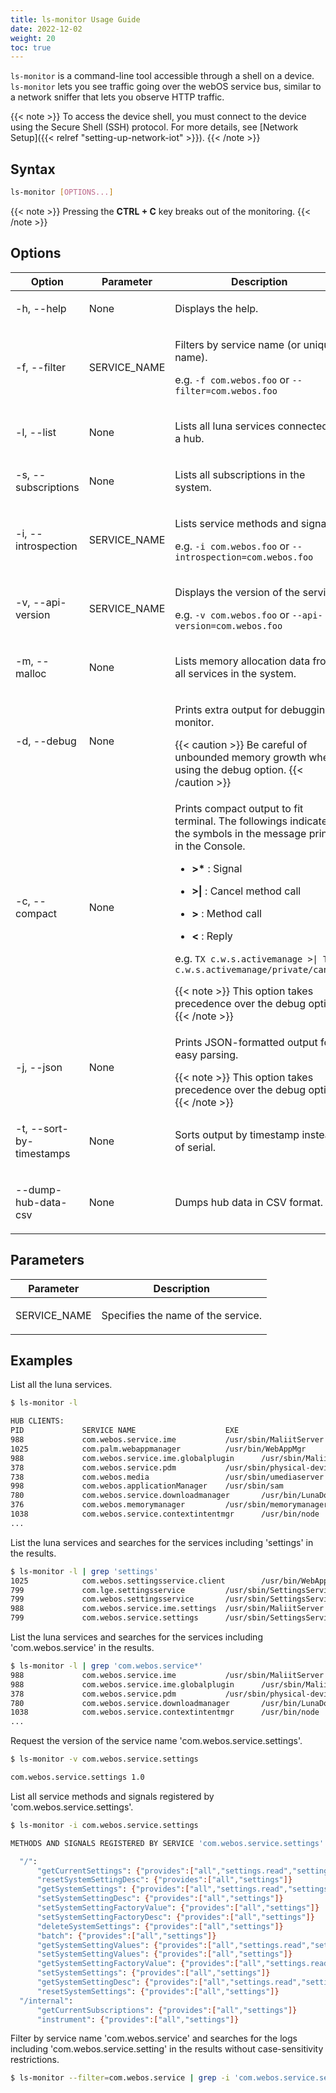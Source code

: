 ```yaml
---
title: ls-monitor Usage Guide
date: 2022-12-02
weight: 20
toc: true
---
```


`ls-monitor` is a command-line tool accessible through a shell on a device. `ls-monitor` lets you see traffic going over the webOS service bus, similar to a network sniffer that lets you observe HTTP traffic.

{{< note >}}
To access the device shell, you must connect to the device using the Secure Shell (SSH) protocol. For more details, see [Network Setup]({{< relref "setting-up-network-iot" >}}).
{{< /note >}}

## Syntax

``` bash
ls-monitor [OPTIONS...]
```

{{< note >}}
Pressing the **CTRL + C** key breaks out of the monitoring.
{{< /note >}}

## Options

<div class="table-container">
<table class="table is-bordered is-fullwidth">
<colgroup>
<col style="width: 25%" />
<col style="width: auto" />
<col style="width: auto" />
</colgroup>
<thead>
<tr class="header">
<th>Option</th>
<th>Parameter</th>
<th>Description</th>
</tr>
</thead>
<tbody>
<tr class="odd">
<td><p>-h, --help</p></td>
<td><p>None</p></td>
<td><p>Displays the help.</p></td>
</tr>
<tr class="even">
<td><p>-f, --filter</p></td>
<td><p>SERVICE_NAME</p></td>
<td><p>Filters by service name (or unique name).</p>
<p>e.g. <code>-f com.webos.foo</code> or <code>--filter=com.webos.foo</code></p></td>
</tr>
<tr class="odd">
<td><p>-l, --list</p></td>
<td><p>None</p></td>
<td><p>Lists all luna services connected to a hub.</p></td>
</tr>
<tr class="even">
<td><p>-s, --subscriptions</p></td>
<td><p>None</p></td>
<td><p>Lists all subscriptions in the system.</p></td>
</tr>
<tr class="odd">
<td><p>-i, --introspection</p></td>
<td><p>SERVICE_NAME</p></td>
<td><p>Lists service methods and signals.</p>
<p>e.g. <code>-i com.webos.foo</code> or <code>--introspection=com.webos.foo</code></p></td>
</tr>
<tr class="even">
<td><p>-v, --api-version</p></td>
<td><p>SERVICE_NAME</p></td>
<td><p>Displays the version of the service.</p>
<p>e.g. <code>-v com.webos.foo</code> or <code>--api-version=com.webos.foo</code></p></td>
</tr>
<tr class="odd">
<td><p>-m, --malloc</p></td>
<td><p>None</p></td>
<td><p>Lists memory allocation data from all services in the system.</p></td>
</tr>
<tr class="even">
<td><p>-d, --debug</p></td>
<td><p>None</p></td>
<td><p>Prints extra output for debugging monitor.</p>
{{< caution >}}
Be careful of unbounded memory growth when using the debug option.
{{< /caution >}}</td>
</tr>
<tr class="odd">
<td><p>-c, --compact</p></td>
<td><p>None</p></td>
<td><p>Prints compact output to fit terminal. The followings indicate the symbols in the message printed in the Console.</p>
<ul>
<li><p><strong>&gt;*</strong> : Signal</p></li>
<li><p><strong>&gt;|</strong> : Cancel method call</p></li>
<li><p><strong>&gt;</strong> : Method call</p></li>
<li><p><strong>&lt;</strong> : Reply</p></li>
</ul>
<p>e.g. <code>TX c.w.s.activemanage &gt;| TX c.w.s.activemanage/private/cancel</code></p>
{{< note >}}
This option takes precedence over the debug option.
{{< /note >}}</td>
</tr>
<tr class="even">
<td><p>-j, --json</p></td>
<td><p>None</p></td>
<td><p>Prints JSON-formatted output for easy parsing.</p>
{{< note >}}
This option takes precedence over the debug option.
{{< /note >}}</td>
</tr>
<tr class="odd">
<td><p>-t, --sort-by-timestamps</p></td>
<td><p>None</p></td>
<td><p>Sorts output by timestamp instead of serial.</p></td>
</tr>
<tr class="even">
<td><p>--dump-hub-data-csv</p></td>
<td><p>None</p></td>
<td><p>Dumps hub data in CSV format.</p></td>
</tr>
</tbody>
</table>
</div>

## Parameters

<div class="table-container">
<table class="table is-bordered is-fullwidth">
<colgroup>
<col style="width: auto" />
<col style="width: auto" />
</colgroup>
<thead>
<tr class="header">
<th>Parameter</th>
<th>Description</th>
</tr>
</thead>
<tbody>
<tr class="odd">
<td><p>SERVICE_NAME</p></td>
<td><p>Specifies the name of the service.</p></td>
</tr>
</tbody>
</table>
</div>

## Examples

List all the luna services.

``` bash
$ ls-monitor -l

HUB CLIENTS:
PID             SERVICE NAME                    EXE                                     TYPE                    UNIQUE NAME
988             com.webos.service.ime           /usr/sbin/MaliitServer                  static                  4bVcR4sI
1025            com.palm.webappmanager          /usr/bin/WebAppMgr                      static                  8uWCx2pk
988             com.webos.service.ime.globalplugin      /usr/sbin/MaliitServer                  static                  CLWsVoGP
378             com.webos.service.pdm           /usr/sbin/physical-device-manager       static                  EiUUeTcR
738             com.webos.media                 /usr/sbin/umediaserver                  static                  FTZBmz2f
998             com.webos.applicationManager    /usr/sbin/sam                           static                  QhqbAMrB
780             com.webos.service.downloadmanager       /usr/bin/LunaDownloadMgr                static                  0vamvcPe
376             com.webos.memorymanager         /usr/sbin/memorymanager                 static                  vq0S1Rpo
1038            com.webos.service.contextintentmgr      /usr/bin/node                           static                  UMMQl4Zt
...
```

List the luna services and searches for the services including 'settings' in the results.

``` bash
$ ls-monitor -l | grep 'settings'
1025            com.webos.settingsservice.client        /usr/bin/WebAppMgr                      unknown/client only     rRW5wOi9
799             com.lge.settingsservice         /usr/sbin/SettingsService               static                  8CvddVIm
799             com.webos.settingsservice       /usr/sbin/SettingsService               static                  Hw11GM5M
988             com.webos.service.ime.settings  /usr/sbin/MaliitServer                  static                  j4sFEXuc
799             com.webos.service.settings      /usr/sbin/SettingsService               static                  NQwI0Mu5
```

List the luna services and searches for the services including 'com.webos.service' in the results.

``` bash
$ ls-monitor -l | grep 'com.webos.service*'
988             com.webos.service.ime           /usr/sbin/MaliitServer                  static                  4bVcR4sI
988             com.webos.service.ime.globalplugin      /usr/sbin/MaliitServer                  static                  CLWsVoGP
378             com.webos.service.pdm           /usr/sbin/physical-device-manager       static                  EiUUeTcR
780             com.webos.service.downloadmanager       /usr/bin/LunaDownloadMgr                static                  0vamvcPe
1038            com.webos.service.contextintentmgr      /usr/bin/node                           static                  UMMQl4Zt
...
```

Request the version of the service name 'com.webos.service.settings'.

``` bash
$ ls-monitor -v com.webos.service.settings

com.webos.service.settings 1.0
```

List all service methods and signals registered by 'com.webos.service.settings'.

``` bash
$ ls-monitor -i com.webos.service.settings

METHODS AND SIGNALS REGISTERED BY SERVICE 'com.webos.service.settings' WITH UNIQUE NAME 'ypFkyFme' AT HUB

  "/":
      "getCurrentSettings": {"provides":["all","settings.read","settings"]}
      "resetSystemSettingDesc": {"provides":["all","settings"]}
      "getSystemSettings": {"provides":["all","settings.read","settings"]}
      "setSystemSettingDesc": {"provides":["all","settings"]}
      "setSystemSettingFactoryValue": {"provides":["all","settings"]}
      "setSystemSettingFactoryDesc": {"provides":["all","settings"]}
      "deleteSystemSettings": {"provides":["all","settings"]}
      "batch": {"provides":["all","settings"]}
      "getSystemSettingValues": {"provides":["all","settings.read","settings"]}
      "setSystemSettingValues": {"provides":["all","settings"]}
      "getSystemSettingFactoryValue": {"provides":["all","settings.read","settings"]}
      "setSystemSettings": {"provides":["all","settings"]}
      "getSystemSettingDesc": {"provides":["all","settings.read","settings"]}
      "resetSystemSettings": {"provides":["all","settings"]}
  "/internal":
      "getCurrentSubscriptions": {"provides":["all","settings"]}
      "instrument": {"provides":["all","settings"]}
```

Filter by service name 'com.webos.service' and searches for the logs including 'com.webos.service.setting' in the results without case-sensitivity restrictions.

``` bash
$ ls-monitor --filter=com.webos.service | grep -i 'com.webos.service.setting*'
```
